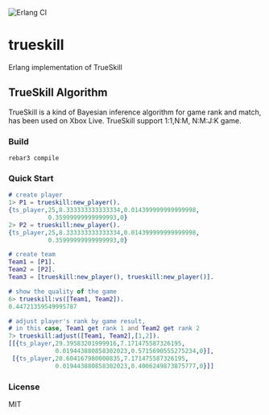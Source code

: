 ![Erlang CI](https://github.com/mmooyyii/trueskill/workflows/Erlang%20CI/badge.svg?branch=master)  
# trueskill

Erlang implementation of TrueSkill

## TrueSkill Algorithm

TrueSkill is a kind of Bayesian inference algorithm for game rank and match, has been used on Xbox Live. TrueSkill
support 1:1,N:M, N:M:J:K game.

### Build

```shell
rebar3 compile
```

### Quick Start

```erlang 
# create player
1> P1 = trueskill:new_player().
{ts_player,25,8.333333333333334,0.014399999999999998,
           0.35999999999999993,0}
2> P2 = trueskill:new_player().
{ts_player,25,8.333333333333334,0.014399999999999998,
           0.35999999999999993,0}

# create team
Team1 = [P1].
Team2 = [P2].
Team3 = [trueskill:new_player(), trueskill:new_player()].

# show the quality of the game
6> trueskill:vs([Team1, Team2]).
0.44721359549995787

# adjust player's rank by game result, 
# in this case, Team1 get rank 1 and Team2 get rank 2
7> trueskill:adjust([Team1, Team2],[1,2]).
[[{ts_player,29.39583201999916,7.171475587326195,
             0.019443880858302023,0.5715690555275234,0}],
 [{ts_player,20.604167980000835,7.171475587326195,
             0.019443880858302023,0.4006249873875777,0}]]
```

### License

MIT
